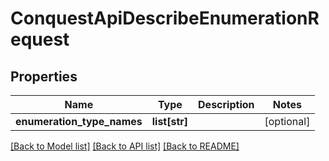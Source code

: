 # ConquestApiDescribeEnumerationRequest

## Properties
Name | Type | Description | Notes
------------ | ------------- | ------------- | -------------
**enumeration_type_names** | **list[str]** |  | [optional] 

[[Back to Model list]](../README.md#documentation-for-models) [[Back to API list]](../README.md#documentation-for-api-endpoints) [[Back to README]](../README.md)


